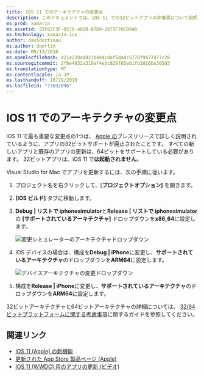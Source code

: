 ```yaml
---
title: IOS 11 でのアーキテクチャの変更点
description: このドキュメントでは、iOS 11 での32ビットアプリの非推奨について説明します。 また、64ビットアーキテクチャを対象とするようにアプリケーションを更新する方法についても説明します。
ms.prod: xamarin
ms.assetid: 55F62F3F-8570-402B-B7D9-2875F76CB946
ms.technology: xamarin-ios
author: davidortinau
ms.author: daortin
ms.date: 09/13/2016
ms.openlocfilehash: 421e228a0021b4e4cdaf5da4c5776f9477477c28
ms.sourcegitcommit: 2fbe4932a319af4ebc829f65eb1fb1816ba305d3
ms.translationtype: MT
ms.contentlocale: ja-JP
ms.lasthandoff: 10/29/2019
ms.locfileid: "73032096"
---
```

# <a name="architecture-changes-in-ios-11"></a>IOS 11 でのアーキテクチャの変更点

IOS 11 で最も重要な変更点の1つは、 [Apple の](https://developer.apple.com/news/?id=06282017b)プレスリリースで詳しく説明されているように、アプリの32ビットサポートが廃止されたことです。 すべての新しいアプリと既存のアプリの更新は、64ビットをサポートしている必要があります。 32ビットアプリは、iOS 11 で**は起動されません**。

Visual Studio for Mac でアプリを更新するには、次の手順に従います。

1. プロジェクト名を右クリックして、[**プロジェクトオプション]** を開きます。
2. **[IOS ビルド]** タブに移動します。
3. **Debug | リストで iphonesimulator**と**Release | リストで iphonesimulator**の **[サポートされているアーキテクチャ]** ドロップダウンを**x86_64**に設定します。

    ![変更シミュレーターのアーキテクチャドロップダウン](architecture-changes-images/image1.png)

4. IOS デバイスの場合は、構成を**Debug | iPhone**に変更し、**サポートされているアーキテクチャ**のドロップダウンを**ARM64**に設定します。

    ![デバイスアーキテクチャの変更ドロップダウン](architecture-changes-images/image2.png)

5. 構成を**Release | iPhone**に変更し、**サポートされているアーキテクチャ**のドロップダウンを**ARM64**に設定します。

32ビットアーキテクチャと64ビットアーキテクチャの詳細については、 [32/64 ビットプラットフォームに関する考慮事項](~/cross-platform/macios/32-and-64/index.md#ios)に関するガイドを参照してください。

## <a name="related-links"></a>関連リンク

- [IOS 11 (Apple) の新機能](https://developer.apple.com/ios/)
- [更新された App Store 製品ページ (Apple)](https://developer.apple.com/app-store/product-page/)
- [IOS 11 (WWDC) 用のアプリの更新 (ビデオ)](https://developer.apple.com/videos/play/wwdc2017/204/)
